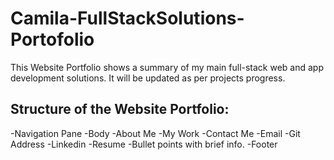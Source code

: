 # Camila-FullStackSolutions-Portofolio
This Website Portfolio shows a summary of my main full-stack web and app development solutions. It will be updated as per projects progress.

## Structure of the Website Portfolio:
  -Navigation Pane
  -Body
    -About Me
    -My Work
    -Contact Me
      -Email
      -Git Address
      -Linkedin
    -Resume
      -Bullet points with brief info.
  -Footer

